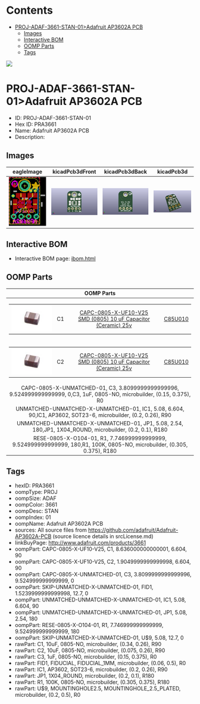 



Contents
========

* [PROJ-ADAF-3661-STAN-01>Adafruit AP3602A PCB](#proj-adaf-3661-stan-01adafruit-ap3602a-pcb)
	* [Images](#images)
	* [Interactive BOM](#interactive-bom)
	* [OOMP Parts](#oomp-parts)
	* [Tags](#tags)
  
![][im]
# PROJ-ADAF-3661-STAN-01>Adafruit AP3602A PCB

- ID: PROJ-ADAF-3661-STAN-01
- Hex ID: PRA3661
- Name: Adafruit AP3602A PCB
- Description: 

## Images
  
  

|eagleImage|kicadPcb3dFront|kicadPcb3dBack|kicadPcb3d|
| :---: | :---: | :---: | :---: |
|[![eagleImage](eagleImage_140.png)](eagleImage_600.png)|[![kicadPcb3dFront](kicadPcb3dFront_140.png)](kicadPcb3dFront_600.png)|[![kicadPcb3dBack](kicadPcb3dBack_140.png)](kicadPcb3dBack_600.png)|[![kicadPcb3d](kicadPcb3d_140.png)](kicadPcb3d_600.png)|

## Interactive BOM

- Interactive BOM page: [ibom.html](kicad/bom/ibom.html)

## OOMP Parts
  

|OOMP Parts|
| :---: |
|<table><tr><td>![CAPC-0805-X-UF10-V25](https://raw.githubusercontent.com/oomlout/oomlout_OOMP_parts/main/CAPC-0805-X-UF10-V25/image_140.jpg)</td><td> C1</td><td>[CAPC-0805-X-UF10-V25<br>SMD (0805) 10 uF Capacitor (Ceramic) 25v](https://github.com/oomlout/oomlout_OOMP_parts/tree/main/CAPC-0805-X-UF10-V25/)</td><td>[C85U010](https://github.com/oomlout/oomlout_OOMP_parts/tree/main/CAPC-0805-X-UF10-V25/)</td></tr></table>|
|<table><tr><td>![CAPC-0805-X-UF10-V25](https://raw.githubusercontent.com/oomlout/oomlout_OOMP_parts/main/CAPC-0805-X-UF10-V25/image_140.jpg)</td><td> C2</td><td>[CAPC-0805-X-UF10-V25<br>SMD (0805) 10 uF Capacitor (Ceramic) 25v](https://github.com/oomlout/oomlout_OOMP_parts/tree/main/CAPC-0805-X-UF10-V25/)</td><td>[C85U010](https://github.com/oomlout/oomlout_OOMP_parts/tree/main/CAPC-0805-X-UF10-V25/)</td></tr></table>|
|CAPC-0805-X-UNMATCHED-01, C3, 3.8099999999999996, 9.524999999999999, 0,C3, 1uF, 0805-NO, microbuilder, (0.15, 0.375), R0|
|UNMATCHED-UNMATCHED-X-UNMATCHED-01, IC1, 5.08, 6.604, 90,IC1, AP3602, SOT23-6, microbuilder, (0.2, 0.26), R90|
|UNMATCHED-UNMATCHED-X-UNMATCHED-01, JP1, 5.08, 2.54, 180,JP1, 1X04_ROUND, microbuilder, (0.2, 0.1), R180|
|RESE-0805-X-O104-01, R1, 7.746999999999999, 9.524999999999999, 180,R1, 100K, 0805-NO, microbuilder, (0.305, 0.375), R180|

## Tags

- hexID: PRA3661
- oompType: PROJ
- oompSize: ADAF
- oompColor: 3661
- oompDesc: STAN
- oompIndex: 01
- oompName: Adafruit AP3602A PCB
- sources: All source files from https://github.com/adafruit/Adafruit-AP3602A-PCB (source licence details in srcLicense.md)
- linkBuyPage: http://www.adafruit.com/products/3661
- oompPart: CAPC-0805-X-UF10-V25, C1, 8.636000000000001, 6.604, 90
- oompPart: CAPC-0805-X-UF10-V25, C2, 1.9049999999999998, 6.604, 90
- oompPart: CAPC-0805-X-UNMATCHED-01, C3, 3.8099999999999996, 9.524999999999999, 0
- oompPart: SKIP-UNMATCHED-X-UNMATCHED-01, FID1, 1.5239999999999998, 12.7, 0
- oompPart: UNMATCHED-UNMATCHED-X-UNMATCHED-01, IC1, 5.08, 6.604, 90
- oompPart: UNMATCHED-UNMATCHED-X-UNMATCHED-01, JP1, 5.08, 2.54, 180
- oompPart: RESE-0805-X-O104-01, R1, 7.746999999999999, 9.524999999999999, 180
- oompPart: SKIP-UNMATCHED-X-UNMATCHED-01, U$9, 5.08, 12.7, 0
- rawPart: C1, 10uF, 0805-NO, microbuilder, (0.34, 0.26), R90
- rawPart: C2, 10uF, 0805-NO, microbuilder, (0.075, 0.26), R90
- rawPart: C3, 1uF, 0805-NO, microbuilder, (0.15, 0.375), R0
- rawPart: FID1, FIDUCIAL, FIDUCIAL_1MM, microbuilder, (0.06, 0.5), R0
- rawPart: IC1, AP3602, SOT23-6, microbuilder, (0.2, 0.26), R90
- rawPart: JP1, 1X04_ROUND, microbuilder, (0.2, 0.1), R180
- rawPart: R1, 100K, 0805-NO, microbuilder, (0.305, 0.375), R180
- rawPart: U$9, MOUNTINGHOLE2.5, MOUNTINGHOLE_2.5_PLATED, microbuilder, (0.2, 0.5), R0



[im]: kicadPcb3d_450.png

